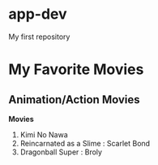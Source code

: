# app-dev
My first repository
# My Favorite Movies
## Animation/Action Movies
**Movies**
1. Kimi No Nawa
2. Reincarnated as a Slime : Scarlet Bond
3. Dragonball Super : Broly
